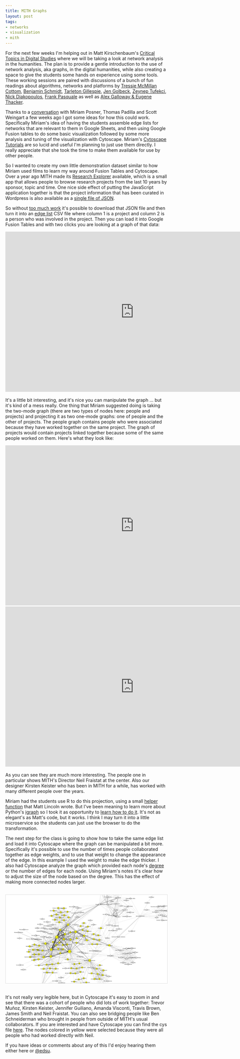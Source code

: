 ```yaml
---
title: MITH Graphs
layout: post
tags:
- networks
- visualization
- mith
---
```


For the next few weeks I'm helping out in Matt Kirschenbaum's [Critical Topics
in Digital
Studies](http://mith.umd.edu/mith-announces-first-courses-ever-spring-2017/)
where we will be taking a look at network analysis in the humanities. The plan
is to provide a gentle introduction to the use of network analysis, aka graphs,
in the digital humanities, while also creating a space to give the students some
hands on experience using some tools. These working sessions are paired with
discussions of a bunch of fun readings about algorithms, networks and platforms
by [Tressie McMillan Cottom](http://dhdebates.gc.cuny.edu/debates/text/98),
[Benjamin Schmidt](http://dhdebates.gc.cuny.edu/debates/text/99), [Tarleton
Gillespie](http://culturedigitally.org/2014/06/algorithm-draft-digitalkeyword/),
[Jen
Golbeck](https://www.ted.com/talks/jennifer_golbeck_the_curly_fry_conundrum_why_social_media_likes_say_more_than_you_might_think),
[Zeynep
Tufekci](http://ctlj.colorado.edu/wp-content/uploads/2015/08/Tufekci-final.pdf),
[Nick
Diakopoulos](http://www.nickdiakopoulos.com/wp-content/uploads/2011/07/algorithmic_accountability_final.pdf),
[Frank Pasquale](http://www.hup.harvard.edu/catalog.php?isbn=9780674368279) as
well as [Alex Galloway &amp; Eugene
Thacker](http://www.upress.umn.edu/book-division/books/the-exploit).

Thanks to a [conversation](https://inkdroid.org/2017/03/24/teaching-networks/)
with Miriam Posner, Thomas Padilla and Scott Weingart a few weeks ago I got some
ideas for how this could work. Specifically Miriam's idea of having the students
assemble edge lists for networks that are relevant to them in Google Sheets, and
then using Google Fusion tables to do some basic visualization followed by some
more analysis and tuning of the visualization with Cytoscape. Miriam's
[Cytoscape Tutorials](https://github.com/miriamposner/cytoscape_tutorials) are
so lucid and useful I'm planning to just use them directly. I really appreciate
that she took the time to make them available for use by other people.

So I wanted to create my own little demonstration dataset similar to how Miriam
used films to learn my way around Fusion Tables and Cytoscape. Over a year ago
MITH made its [Research Explorer](http://mith.umd.edu/research/) available,
which is a small app that allows people to browse research projects from the
last 10 years by sponsor, topic and time.  One nice side effect of putting the
JavaScript application together is that the project information that has been
curated in Wordpress is also available as a [single file of
JSON](http://mith.umd.edu/wp-content/mu-plugins/mith-research-explorer-data/projects.json).

So without [too much
work](http://github.com/umd-mith/mithgraph/blob/master/get.py) it's possible to
download that JSON file and then turn it into an [edge
list](https://github.com/umd-mith/mithgraph/blob/master/data.csv) CSV file where
column 1 is a project and column 2 is a person who was involved in the project.
Then you can load it into Google Fusion Tables and with two clicks you are
looking at a graph of that data:

<iframe width="800" height="500" scrolling="no" frameborder="no"
src="https://fusiontables.google.com/embedviz?containerId=googft-gviz-canvas&amp;viz=GVIZ&amp;t=GRAPH&amp;gc=true&amp;gd=false&amp;sdb=1&amp;rmax=100000&amp;uiversion=2&amp;q=select+col0%2C+col1+from+1jXrD2hGkKfZQkMXHw9jjLbJ6m5oh8JebqW1pWHf-&amp;qrs=+where+col0+%3E%3D+&amp;qre=+and+col0+%3C%3D+&amp;qe=&amp;state=%7B%22ps%22%3A%221_8_-ai_1e_1_-9q_1_w_-bj_2m_8s_-d6_e_i_-9z_-1n_x_-bm_11_42_-be_-51_y_-9z_10_b_-7m_2m_10_-9d_1b_1n_-76_-u_60_-49_3w_8h_-b5_-z_6_-a8_3b_24_-68_27_7_-7p_3d_1p_-6q_-2g_84_-8f_-v_20_-7f_-2l_35_2_22_6e_-81_-1t_0_-8z_2p_a_-8i_4a_14_-bp_-c_5c_-7q_11_5l_-ci_11_7n_-23_f_2u_-1o_2b_6r_-2h_-6_3_-8r_1g_12_-d3_1o_2k_-3o_-g_3u_-1t_-n_4y_-8a_r_51_-9j_22_55_-a3_-i_5g_-au_23_6y_-1x_-29_7j_-3z_-1l_5_-72_2w_1c_-8h_2g_1h_-6w_43_27_-4x_2t_2h_-b8_1p_2j_-ce_1_2l_-2k_-1p_2m_-2i_-19_2v_-8n_3e_3y_-3e_h_80_-a7_1y_81_-9u_2i_96_-9f_-2c_2e_-6y_1n_2o_-33_-1b_3q_-42_1n_3w_-1c_-4_59_-be_b_5v_-1e_-1h_7d_-1x_15_7h_-30_-23_9g_-cn_-d_d_-7h_4v_2q_-2s_-o_2r_-ay_2m_4q_-5x_3c_4t_-8x_u_4v_-ab_2k_4x_-90_23_5q_-b2_j_7v_-ah_f_7z_-ao_q_8c_-bo_1r_9c_-by_-11_2_-87_1q_1e_-95_40_2d_-8e_22_2p_-4j_r_2w_-8n_-5_2x_-9h_-t_2y_-8b_-4_3j_-36_2o_4e_-av_-33_5s_-e8_2b_5y_-e_2u_7t_-ap_-7_8p_-du_-e_99_-93_-10_9e_-ee_1s_h_-a5_3y_r_-ap_-1i_s_-90_-1r_1a_-7n_41_1f_-94_4k_1g_-6w_3d_1m_-81_8_1q_-6s_-3e_1s_-7d_-3e_1t_-72_-3g_1v_-6a_-2z_1w_-6i_-39_1y_-8j_-1q_29_-4z_v_2i_-cf_1y_2z_-7c_3x_32_-71_w_3i_-bk_-60_3l_1n_2z_3m_q_30_3v_-r_-t_3x_-16_a_4p_-3k_4n_4r_-55_40_4z_-7f_9_50_-76_i_53_-aq_4e_58_-5n_2p_5i_-9e_k_5p_-b1_z_5t_-f3_29_5w_-14_-2g_5x_-x_-25_6f_-8k_-2q_7s_-ax_7_7u_-6n_3o_7w_-12_30_7y_-5x_1l_8t_-di_-m_9d_-cv_-1c_4_-96_3l_9_-9f_3j_c_-8e_58_e_-8x_54_f_-8o_58_g_-85_55_j_-ae_-2e_k_-an_-2h_l_-9w_-2i_m_-af_-2m_n_-9q_-2p_o_-au_-21_p_-9z_-2r_q_-a5_-2h_t_-au_-2a_u_-al_-28_v_-a7_-2q_z_-ce_3b_11_-bo_3m_13_-c5_3i_15_-ci_2u_16_-c5_3a_17_-cf_32_18_-bx_3j_%22%2C%22cx%22%3A-228%2C%22cy%22%3A2%2C%22sw%22%3A1606.4142809361192%2C%22sh%22%3A764.6397829925578%2C%22z%22%3A0%7D&amp;gco_forceIFrame=true&amp;gco_hasLabelsColumn=true&amp;att=true&amp;width=800&amp;height=485"></iframe>

It's a little bit interesting, and it's nice you can manipulate the graph ...
but it's kind of a mess really. One thing that Miriam suggested doing is taking
the two-mode graph (there are two types of nodes here: people and projects) and
projecting it as two one-mode graphs: one of people and the other of projects.
The people graph contains people who were associated because they have worked
together on the same project. The graph of projects would contain projects
linked together because some of the same people worked on them.  Here's what
they look like:

<iframe width="800" height="500" scrolling="no" frameborder="no"
src="https://fusiontables.google.com/embedviz?containerId=googft-gviz-canvas&amp;viz=GVIZ&amp;t=GRAPH&amp;gc=false&amp;gd=false&amp;sdb=1&amp;rmax=100000&amp;q=select+col0%2C+col1%2C+col2+from+15puH-pJMrbZCUz_0uGv52F2rYZERfE5-wOQJaV0g&amp;qrs=+where+col0+%3E%3D+&amp;qre=+and+col0+%3C%3D+&amp;qe=&amp;uiversion=2&amp;state=%7B%22ps%22%3A%221_7_-7k_-h_0_-7d_-18_t_-8a_-h_9_-6o_-i_u_-7i_s_10_-8j_-19_w_-7r_9_16_-6c_-1x_5_-72_3_y_-8v_-6_2_-6t_k_6_-69_-11_23_-93_-t_1h_-4z_-1e_2s_-5m_18_4_-5v_-j_25_-9e_-2t_42_-4g_c_43_-40_4_44_-4c_-e_4q_-4b_1k_p_-5r_-15_f_-83_-13_4m_-3y_11_o_-64_-6_40_-3u_-h_2d_-8y_-1q_3f_-57_-1q_17_-6v_-3a_18_-5z_-3d_19_-6s_-3m_1a_-5j_-31_1b_-6e_-3g_v_-8e_o_x_-7y_12_z_-8u_p_11_-8y_d_12_-84_t_13_-8m_f_14_-8l_w_15_-8b_11_1j_-4y_-q_24_-7x_-1r_2e_-9k_-15_2f_-9j_-a_2g_-9c_-1w_2h_-9v_-z_2i_-9u_-g_2j_-9n_-1t_2k_-9s_-1f_2l_-9g_5_2m_-9e_-1i_2n_-9q_1_2o_-9n_-q_3n_-4d_-1e_g_-6j_10_h_-5a_-e_i_-5p_6_j_-5d_6_k_-69_q_l_-5x_t_m_-5i_-5_n_-5f_-q_q_-5y_h_r_-5l_j_s_-68_11_1v_-7f_-1u_3c_-6t_-2b_5l_-bf_-42_5m_-al_-4f_5n_-ax_-2w_5o_-bm_-3o_5p_-a4_-4q_5q_-aq_-3f_5r_-as_-4t_5s_-ae_-4u_5t_-bi_-3b_5u_-b4_-4g_5v_-b7_-3n_5w_-ay_-42_5x_-9v_-4i_5y_-ac_-3z_5z_-bb_-32_60_-9q_-44_b_-6u_-1s_1_-6c_6_1n_-7g_-2v_2t_-6x_1g_2u_-77_1j_49_-34_-28_4a_-3j_-2d_4b_-37_-2k_4c_-3x_-39_4d_-2z_-1v_4e_-3b_-1d_4f_-31_-1j_4g_-3u_-2u_4h_-3m_-35_4i_-48_-35_4j_-3f_-2u_4k_-3b_-1v_4r_-4e_26_26_-7s_-2e_27_-8x_-2c_28_-95_-26_29_-8d_-2h_2a_-8o_-2j_2b_-8m_-27_2c_-83_-2h_36_-99_o_1f_-5g_-2a_1g_-59_-22_1i_-5p_-2a_1k_-5b_-16_1l_-5y_-2f_1m_-5j_-1z_3p_-4k_-w_1w_-6d_-31_1x_-6m_-2z_1y_-6w_-2t_1z_-5m_-2m_20_-5v_-2s_21_-68_-2s_22_-62_-30_3w_-5f_-3s_3x_-66_-44_3y_-53_-3h_3z_-5r_-3z_4t_-37_17_4u_-2z_q_1c_-78_-3l_1d_-77_-3a_1e_-7g_-3a_1o_-85_-37_1p_-7h_-3k_1q_-7p_-3h_1r_-89_-2z_1s_-7y_-32_1t_-7x_-3d_1u_-7q_-37_57_-1t_-m_58_-26_p_59_-1y_9_5a_-1u_-6_5b_-1w_-13_%22%2C%22cx%22%3A-233.0078939962874%2C%22cy%22%3A-44.40489595718624%2C%22sw%22%3A1375.1940113771202%2C%22sh%22%3A654.5808655406751%2C%22z%22%3A1.4983312526301835%7D&amp;gco_forceIFrame=true&amp;gco_hasLabelsColumn=true&amp;att=true&amp;width=800&amp;height=500"></iframe>

<iframe width="800" height="500" scrolling="no" frameborder="no"
src="https://fusiontables.google.com/embedviz?containerId=googft-gviz-canvas&amp;viz=GVIZ&amp;t=GRAPH&amp;gc=false&amp;gd=false&amp;sdb=1&amp;rmax=100000&amp;q=select+col0%2C+col1%2C+col2+from+1u2124iqkZxvtmgue0XOjQHQxKTHWFpHF-iH7B-R5&amp;qrs=+where+col0+%3E%3D+&amp;qre=+and+col0+%3C%3D+&amp;qe=&amp;uiversion=2&amp;state=%7B%22ps%22%3A%221_3_-4l_-g_b_-51_-q_l_-4h_-14_e_-5c_3_0_-3y_-w_d_-4v_4_15_-59_-1l_16_-5o_-1i_k_-4e_-1p_s_-5i_-12_u_-3o_-1e_y_-57_-23_2_-46_0_13_-5t_-5_j_-3w_-1t_7_-2z_-b_12_-64_-15_14_-5z_-q_17_-65_-1l_m_-4q_-1x_t_-5o_-20_v_-4s_-2c_1_-37_5_8_-3k_-n_n_-5h_-j_a_-54_k_10_-40_-f_11_-4v_-1c_i_-4d_-26_6_-2y_u_h_-4x_16_c_-3k_v_o_-2l_-18_9_-38_12_g_-4m_z_1d_-6c_-d_1e_-6i_-t_1g_-3k_-b_1h_-36_-17_p_-25_-o_1a_-29_7_1f_-39_-x_1o_-1n_-b_1q_-1s_-11_z_-2i_-v_1l_-3l_h_r_-3i_-23_1m_-3a_l_1w_-2a_-2l_1b_-2s_-1o_1n_-2g_n_1u_-1k_-22_4_-44_13_5_-49_1c_f_-3v_1b_18_-2e_-6_19_-2o_6_1z_-1g_-2n_1c_-2g_-h_1x_-10_-2l_1y_-y_-22_26_-24_-21_q_-2g_-1n_1i_-42_-2k_1p_-1u_l_1r_-1q_9_21_-2s_-32_20_-2r_-2p_w_-4h_-2l_x_-3z_-2c_1s_-1i_-1i_1t_-2r_-23_25_-5_-1h_1j_-64_13_1k_-5s_1a_22_-c_-19_23_-h_-10_24_-c_-1u_27_-e_-1l_1v_-6g_p_29_-4n_1y_28_-50_3o_2a_1m_-1o_2b_-15_-3x_2c_-1v_-3m_%22%2C%22cx%22%3A-150.26637555750222%2C%22cy%22%3A-11.784005161152738%2C%22sw%22%3A1089.3605413297844%2C%22sh%22%3A518.5265207164736%2C%22z%22%3A2.247433044949765%7D&amp;gco_forceIFrame=true&amp;gco_hasLabelsColumn=true&amp;att=true&amp;width=800&amp;height=485"></iframe>

As you can see they are much more interesting. The people one in particular
shows MITH's Director Neil Fraistat at the center. Also our designer Kirsten
Keister who has been in MITH for a while, has worked with many different people
over the years.

Miriam had the students use R to do this projection, using a small [helper
function](https://github.com/mdlincoln/projectoR/blob/master/R/project_table.R)
that Matt Lincoln wrote. But I've been meaning to learn more about Python's
[igraph](http://igraph.org/python/) so I took it as opportunity to [learn how to
do it](https://github.com/umd-mith/mithgraph/blob/master/project_graphs.py).
It's not as elegant's as Matt's code, but it works. I think I may turn it into a
little microservice so the students can just use the browser to do the
transformation.

The next step for the class is going to show how to take the same edge list and
load it into Cytoscape where the graph can be manipulated a bit more.
Specifically it's possible to use the number of times people collaborated
together as edge weights, and to use that weight to change the appearance of the
edge. In this example I used the weight to make the edge thicker. I also had
Cytoscape analyze the graph which provided each node's
[degree](https://en.wikipedia.org/wiki/Degree_(graph_theory)) or the number of
edges for each node. Using Miriam's notes it's clear how to adjust the size of
the node based on the degree. This has the effect of making more connected nodes
larger.

<br>

<div style="text-align: center;"><a href="/images/mith-people.png"><img
style="border: thin solid #ddd;" class="img-responsive"
src="/images/mith-people.png"></a></div>

<br>

It's not really very legible here, but in Cytoscape it's easy to zoom in and see
that there was a cohort of people who did lots of work together: Trevor Muñoz,
Kirsten Keister, Jennifer Guiliano, Amanda Visconti, Travis Brown, James Smith
and Neil Fraistat. You can also see bridging people like Ben Schneiderman who
brought in people from outside of MITH's usual collaborators.  If you are
interested and have Cytoscape you can find the cys file
[here](https://github.com/umd-mith/mithgraph/raw/master/people.cys). The nodes
colored in yellow were selected because they were all people who had worked
directly with Neil.

If you have ideas or comments about any of this I'd enjoy hearing them either
here or [\@edsu](https://twitter.com/edsu).
